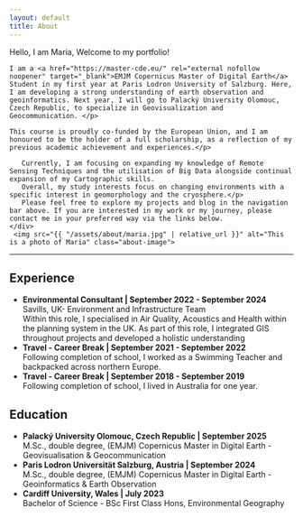 ```yaml
---
layout: default
title: About
---
```


<div class="about-container">
    <div class="about-text">
        <p>  Hello, I am Maria, Welcome to my portfolio!      <p> 
       
    I am a <a href="https://master-cde.eu/" rel="external nofollow noopener" target="_blank">EMJM Copernicus Master of Digital Earth</a> Student in my first year at Paris Lodron University of Salzburg. Here, I am developing a strong understanding of earth observation and geoinformatics. Next year, I will go to Palacký University Olomouc, Czech Republic, to specialize in Geovisualization and Geocommunication. </p>
    
    This course is proudly co-funded by the European Union, and I am honoured to be the holder of a full scholarship, as a reflection of my previous academic achievement and experiences.</p>
    
       Currently, I am focusing on expanding my knowledge of Remote Sensing Techniques and the utilisation of Big Data alongside continual expansion of my Cartographic skills. 
       Overall, my study interests focus on changing environments with a specific interest in geomorphology and the cryosphere.</p>
       Please feel free to explore my projects and blog in the navigation bar above. If you are interested in my work or my journey, please contact me in your preferred way via the links below.
    </div>
     <img src="{{ "/assets/about/maria.jpg" | relative_url }}" alt="This is a photo of Maria" class="about-image">
</div>

<!-- Icons Section -->
<div class="contact-icons">
    <a href="https://www.linkedin.com/in/maria-fedy/" target="_blank" aria-label="LinkedIn">
        <i class="fab fa-linkedin"></i>
    </a>
    <a href="mailto:maria.fedyszyns@stud.plus.ac.at" aria-label="Email">
        <i class="fas fa-envelope"></i>
    </a>
</div>

<hr class="section-divider">

<h2>Experience</h2>
<ul>
    <li>
        <strong>Environmental Consultant | September 2022 - September 2024 </strong>
        <br>Savills, UK- Environment and Infrastructure Team
        <br>Within this role, I specialised in Air Quality, Acoustics and Health within the planning system in the UK. As part of this role, I integrated GIS throughout projects and developed a holistic understanding 
    </li>
    <li>
         <strong>Travel - Career Break | September 2021 - September 2022 </strong>
         <br>Following completion of school, I worked as a Swimming Teacher and backpacked across northern Europe.
    </li>
    <li>
        <strong>Travel - Career Break | September 2018 - September 2019 </strong>
        <br>Following completion of school, I lived in Australia for one year.
    </li>
</ul>

<h2>Education</h2>
<ul>
    <li>
        <strong>Palacký University Olomouc, Czech Republic | September 2025</strong>
        <br>M.Sc., double degree, (EMJM) Copernicus Master in Digital Earth - Geovisualisation & Geocommunication
    </li>
    <li>
        <strong>Paris Lodron Universität Salzburg, Austria | September 2024</strong>
        <br>M.Sc., double degree, (EMJM) Copernicus Master in Digital Earth - Geoinformatics & Earth Observation
    </li>
    <li>
        <strong>Cardiff University, Wales | July 2023</strong>
        <br>Bachelor of Science - BSc First Class Hons, Environmental Geography
    </li>
</ul>
